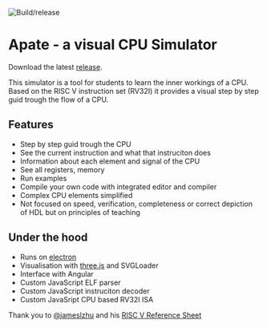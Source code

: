 ![Build/release](https://github.com/gafert/RISC-V-Simulation/workflows/Build/release/badge.svg)

# Apate - a visual CPU Simulator

Download the latest [release](https://github.com/gafert/RISC-V-Simulation/releases).

This simulator is a tool for students to learn the inner workings of a CPU. Based on the RISC V instruction set (RV32I) it provides a visual step by step guid trough the flow of a CPU. 

## Features

* Step by step guid trough the CPU
* See the current instruction and what that instruciton does
* Information about each element and signal of the CPU
* See all registers, memory
* Run examples
* Compile your own code with integrated editor and compiler
* Complex CPU elements simplified
* Not focused on speed, verification, completeness or correct depiction of HDL but on principles of teaching

## Under the hood

* Runs on [electron](https://www.electronjs.org/)
* Visualisation with [three.js](https://github.com/mrdoob/three.js) and SVGLoader
* Interface with Angular
* Custom JavaScript ELF parser
* Custom JavaScript instruciton decoder
* Custom JavaSript CPU based RV32I ISA


Thank you to [@jameslzhu](https://github.com/jameslzhu) and his [RISC V Reference Sheet](https://github.com/jameslzhu/riscv-card)


